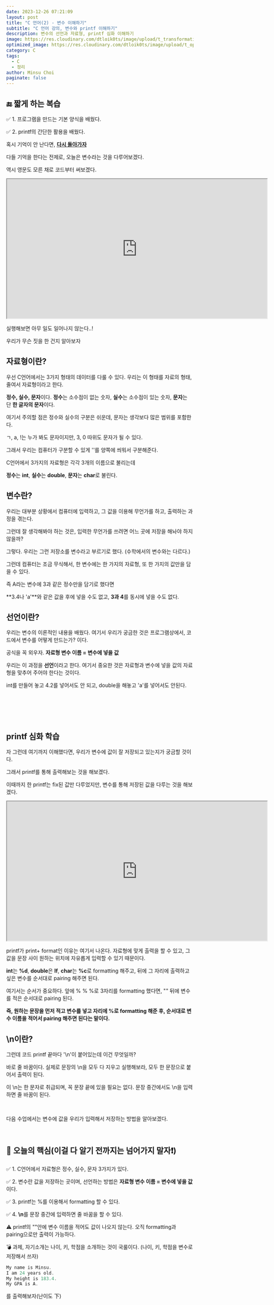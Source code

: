 ```yaml
---
date: 2023-12-26 07:21:09
layout: post
title: "C 언어(2) - 변수 이해하기"
subtitle: "C 언어 강의, 변수와 printf 이해하기"
description: 변수의 선언과 자료형, printf 심화 이해하기
image: https://res.cloudinary.com/dtloik0ts/image/upload/t_transformation/v1703569833/programming-careers-s_lvchit.jpg
optimized_image: https://res.cloudinary.com/dtloik0ts/image/upload/t_opt/v1703569833/programming-careers-s_lvchit.jpg
category: C
tags:
  - C
  - 정리
author: Minsu Choi
paginate: false
---
```


<h2>🔚 짧게 하는 복습</h2>

✅ 1. 프로그램을 만드는 기본 양식을 배웠다.

✅ 2. printf의 간단한 활용을 배웠다.

혹시 기억이 안 난다면, **<a href = "/c-언어(1)-hello,-world!-출력해보기">다시 돌아가자</a>**

다들 기억을 한다는 전제로, 오늘은 변수라는 것을 다루어보겠다.

역시 영문도 모른 채로 코드부터 써보겠다.

<iframe height="375px" width="700px" src="https://www.interviewbit.com/embed/snippet/e0ee617eff2488652190"></iframe>

실행해보면 아무 일도 일어나지 않는다..!

우리가 무슨 짓을 한 건지 알아보자

<h2>자료형이란?</h2>

우선 C언어에서는 3가지 형태의 데이터를 다룰 수 있다. 우리는 이 형태를 자료의 형태, 줄여서 자료형이라고 한다.

**정수, 실수, 문자**이다. **정수**는 소수점이 없는 숫자, **실수**는 소수점이 있는 숫자, **문자**는 단 **한 글자의 문자**이다.

여기서 주의할 점은 정수와 실수의 구분은 쉬운데, 문자는 생각보다 많은 범위를 포함한다.

ㄱ, a, !는 누가 봐도 문자이지만, 3, 0 따위도 문자가 될 수 있다.

그래서 우리는 컴퓨터가 구분할 수 있게 ''를 양쪽에 씌워서 구분해준다.

C언어에서 3가지의 자료형은 각각 3개의 이름으로 불리는데

**정수**는 **int**, **실수**는 **double**, **문자**는 **char**로 불린다.

<h2>변수란?</h2>

우리는 대부분 상황에서 컴퓨터에 입력하고, 그 값을 이용해 무언가를 하고, 출력하는 과정을 겪는다.

그런데 잘 생각해봐야 하는 것은, 입력한 무언가를 쓰려면 어느 곳에 저장을 해놔야 하지 않을까?

그렇다. 우리는 그런 저장소를 변수라고 부르기로 했다. (수학에서의 변수와는 다르다.)

그런데 컴퓨터는 조금 무식해서, 한 변수에는 한 가지의 자료형, 또 한 가지의 값만을 담을 수 있다.

즉 A라는 변수에 3과 같은 정수만을 담기로 했다면

**3.4나 'a'**와 같은 값을 후에 넣을 수도 없고, **3과 4**를 동시에 넣을 수도 없다.

<h2>선언이란? </h2>

우리는 변수의 이론적인 내용을 배웠다. 여기서 우리가 궁금한 것은 프로그램상에서, 코드에서 변수를 어떻게 만드는가? 이다.

공식을 꼭 외우자. **자료형 변수 이름 = 변수에 넣을 값**

우리는 이 과정을 **선언**이라고 한다. 여기서 중요한 것은 자료형과 변수에 넣을 값의 자료형을 맞추어 주어야 한다는 것이다.

int를 만들어 놓고 4.2를 넣어서도 안 되고, double을 해놓고 'a'를 넣어서도 안된다.

<br><br><br><br>

<h2>printf 심화 학습</h2>

자 그런데 여기까지 이해했다면, 우리가 변수에 값이 잘 저장되고 있는지가 궁금할 것이다.

그래서 printf를 통해 출력해보는 것을 해보겠다.

이때까지 한 printf는 fix된 값만 다루었지만, 변수를 통해 저장된 값을 다루는 것을 해보겠다.

<iframe height="375px" width="700px" src="https://www.interviewbit.com/embed/snippet/ef4bccae4c65f989ee28"></iframe>

printf가 print+ format인 이유는 여기서 나온다. 자료형에 맞게 출력을 할 수 있고, 그 값을 문장 사이 원하는 위치에 자유롭게 입력할 수 있기 때문이다.

**int**는 **%d**, **double**은 **lf**, **char**는 **%c**로 formatting 해주고, 뒤에 그 자리에 출력하고 싶은 변수를 순서대로 pairing 해주면 된다.

여기서는 순서가 중요하다. 앞에 % % %로 3자리를 formatting 했다면, "" 뒤에 변수를 적은 순서대로 pairing 된다.

**즉, 원하는 문장을 먼저 적고 변수를 넣고 자리에 %로 formatting 해준 후, 순서대로 변수 이름을 적어서 pairing 해주면 된다는 말이다.**

<h2>\n이란? </h2>

그런데 코드 printf 끝마다 '\n'이 붙어있는데 이건 무엇일까?

바로 줄 바꿈이다. 실제로 문장의 \n을 모두 다 지우고 실행해보라, 모두 한 문장으로 붙어서 출력이 된다.

이 \n는 한 문자로 취급되며, 꼭 문장 끝에 있을 필요는 없다. 문장 중간에서도 \n을 입력하면 줄 바꿈이 된다.

<br>

다음 수업에서는 변수에 값을 우리가 입력해서 저장하는 방법을 알아보겠다.

<br>

<h2>📖 오늘의 핵심(이걸 다 알기 전까지는 넘어가지 말자❗)</h2>

✅ 1. C언어에서 자료형은 정수, 실수, 문자 3가지가 있다.

✅ 2. 변수란 값을 저장하는 곳이며, 선언하는 방법은 **자료형 변수 이름 = 변수에 넣을 값**이다.

✅ 3. printf는 %를 이용해서 formatting 할 수 있다.

✅ 4. **\n**를 문장 중간에 입력하면 줄 바꿈을 할 수 있다.

⚠️ printf의 ""안에 변수 이름을 적어도 값이 나오지 않는다. 오직 formatting과 pairing으로만 출력이 가능하다.

💣 과제, 자기소개는 나이, 키, 학점을 소개하는 것이 국룰이다. (나이, 키, 학점을 변수로 저장해서 쓰자)

```js
My name is Minsu.
I am 24 years old.
My height is 183.4.
My GPA is A.
```

를 출력해보자(난이도 下)
